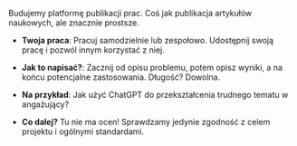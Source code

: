 Budujemy platformę publikacji prac. Coś jak publikacja artykułów naukowych, ale znacznie prostsze.

- **Twoja praca**: Pracuj samodzielnie lub zespołowo. Udostępnij swoją pracę i pozwól innym korzystać z niej. 

- **Jak to napisać?**: Zacznij od opisu problemu, potem opisz wyniki, a na końcu potencjalne zastosowania. Długość? Dowolna.

- **Na przykład**: Jak użyć ChatGPT do przekształcenia trudnego tematu w angażujący?

- **Co dalej?** Tu nie ma ocen! Sprawdzamy jedynie zgodność z celem projektu i ogólnymi standardami.